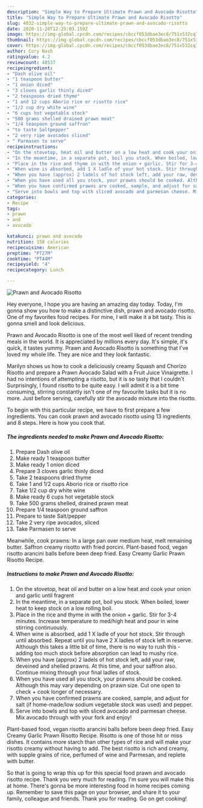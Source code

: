 ```yaml
---
description: "Simple Way to Prepare Ultimate Prawn and Avocado Risotto"
title: "Simple Way to Prepare Ultimate Prawn and Avocado Risotto"
slug: 4032-simple-way-to-prepare-ultimate-prawn-and-avocado-risotto
date: 2020-11-28T12:25:03.159Z
image: https://img-global.cpcdn.com/recipes/cbccf053dbae3ec8/751x532cq70/prawn-and-avocado-risotto-recipe-main-photo.jpg
thumbnail: https://img-global.cpcdn.com/recipes/cbccf053dbae3ec8/751x532cq70/prawn-and-avocado-risotto-recipe-main-photo.jpg
cover: https://img-global.cpcdn.com/recipes/cbccf053dbae3ec8/751x532cq70/prawn-and-avocado-risotto-recipe-main-photo.jpg
author: Cory Nash
ratingvalue: 4.2
reviewcount: 48537
recipeingredient:
- "Dash olive oil"
- "1 teaspoon butter"
- "1 onion diced"
- "3 cloves garlic thinly diced"
- "2 teaspoons dried thyme"
- "1 and 12 cups Aborio rice or risotto rice"
- "1/2 cup dry white wine"
- "6 cups hot vegetable stock"
- "500 grams shelled drained prawn meat"
- "1/4 teaspoon ground saffron"
- "to taste Saltpepper"
- "2 very ripe avocados sliced"
- " Parmasen to serve"
recipeinstructions:
- "On the stovetop, heat oil and butter on a low heat and cook your onion and garlic until fragrent"
- "In the meantime, in a separate pot, boil you stock. When boiled, lower heat to keep stock on a low rolling boil."
- "Place in the rice and thyme in with the onion + garlic. Stir for 3-4 minutes. Increase temperature to med/high heat and pour in wine stirring continuously."
- "When wine is absorbed, add 1 X ladle of your hot stock. Stir through until absorbed. Repeat until you have 2 X ladles of stock left in reserve. Although this takes a little bit of time, there is no way to rush this - adding too much stock before absorption can lead to mushy rice."
- "When you have (approx) 2 ladels of hot stock left, add your raw, deveined and shelled prawns. At this time, and your saffron also. Continue mixing through your final ladles of stock."
- "When you have used all you stock, your prawns should be cooked. Although this may vary depending on prawn size. Cut one open to check + cook longer of necessary."
- "When you have confirmed prawns are cooked, sample, and adjust for salt (if home-made/low sodium vegetable stock was used) and pepper."
- "Serve into bowls and top with sliced avocado and parmesan cheese. Mix avocado through with your fork and enjoy!"
categories:
- Recipe
tags:
- prawn
- and
- avocado

katakunci: prawn and avocado 
nutrition: 158 calories
recipecuisine: American
preptime: "PT27M"
cooktime: "PT44M"
recipeyield: "4"
recipecategory: Lunch

---
```



![Prawn and Avocado Risotto](https://img-global.cpcdn.com/recipes/cbccf053dbae3ec8/751x532cq70/prawn-and-avocado-risotto-recipe-main-photo.jpg)

Hey everyone, I hope you are having an amazing day today. Today, I'm gonna show you how to make a distinctive dish, prawn and avocado risotto. One of my favorites food recipes. For mine, I will make it a bit tasty. This is gonna smell and look delicious.

Prawn and Avocado Risotto is one of the most well liked of recent trending meals in the world. It is appreciated by millions every day. It's simple, it's quick, it tastes yummy. Prawn and Avocado Risotto is something that I've loved my whole life. They are nice and they look fantastic.

Marilyn shows us how to cook a deliciously creamy Squash and Chorizo Risotto and prepare a Prawn Avocado Salad with a Fruit Juice Vinaigrette. I had no intentions of attempting a risotto, but it is so tasty that I couldn&#39;t Surprisingly, I found risotto to be quite easy. I will admit it is a bit time consuming, stirring constantly isn&#39;t one of my favourite tasks but it is no more. Just before serving, carefully stir the avocado mixture into the risotto.


To begin with this particular recipe, we have to first prepare a few ingredients. You can cook prawn and avocado risotto using 13 ingredients and 8 steps. Here is how you cook that.

<!--inarticleads1-->

##### The ingredients needed to make Prawn and Avocado Risotto:

1. Prepare Dash olive oil
1. Make ready 1 teaspoon butter
1. Make ready 1 onion diced
1. Prepare 3 cloves garlic thinly diced
1. Take 2 teaspoons dried thyme
1. Take 1 and 1/2 cups Aborio rice or risotto rice
1. Take 1/2 cup dry white wine
1. Make ready 6 cups hot vegetable stock
1. Take 500 grams shelled, drained prawn meat
1. Prepare 1/4 teaspoon ground saffron
1. Prepare to taste Salt/pepper
1. Take 2 very ripe avocados, sliced
1. Take  Parmasen to serve


Meanwhile, cook prawns: In a large pan over medium heat, melt remaining butter. Saffron creamy risotto with fried porcini. Plant-based food, vegan risotto arancini balls before been deep fried. Easy Creamy Garlic Prawn Risotto Recipe. 

<!--inarticleads2-->

##### Instructions to make Prawn and Avocado Risotto:

1. On the stovetop, heat oil and butter on a low heat and cook your onion and garlic until fragrent
1. In the meantime, in a separate pot, boil you stock. When boiled, lower heat to keep stock on a low rolling boil.
1. Place in the rice and thyme in with the onion + garlic. Stir for 3-4 minutes. Increase temperature to med/high heat and pour in wine stirring continuously.
1. When wine is absorbed, add 1 X ladle of your hot stock. Stir through until absorbed. Repeat until you have 2 X ladles of stock left in reserve. Although this takes a little bit of time, there is no way to rush this - adding too much stock before absorption can lead to mushy rice.
1. When you have (approx) 2 ladels of hot stock left, add your raw, deveined and shelled prawns. At this time, and your saffron also. Continue mixing through your final ladles of stock.
1. When you have used all you stock, your prawns should be cooked. Although this may vary depending on prawn size. Cut one open to check + cook longer of necessary.
1. When you have confirmed prawns are cooked, sample, and adjust for salt (if home-made/low sodium vegetable stock was used) and pepper.
1. Serve into bowls and top with sliced avocado and parmesan cheese. Mix avocado through with your fork and enjoy!


Plant-based food, vegan risotto arancini balls before been deep fried. Easy Creamy Garlic Prawn Risotto Recipe. Risotto is one of those hit or miss dishes. It contains more starch than other types of rice and will make your risotto creamy without having to add. The best risotto is rich and creamy, with supple grains of rice, perfumed of wine and Parmesan, and replete with butter. 

So that is going to wrap this up for this special food prawn and avocado risotto recipe. Thank you very much for reading. I'm sure you will make this at home. There's gonna be more interesting food in home recipes coming up. Remember to save this page on your browser, and share it to your family, colleague and friends. Thank you for reading. Go on get cooking!
